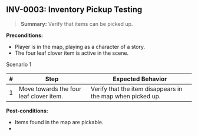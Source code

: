 ## **INV-0003:** Inventory Pickup Testing  

> **Summary:** Verify that items can be picked up.  <br>

**Preconditions:** 

- Player is in the map, playing as a character of a story.
- The four leaf clover item is active in the scene.

Scenario 1 

 | \# | Step | Expected Behavior | 
 |----|------|-------------------| 
 |  1 |   Move towards the four leaf clover item.   | Verify that the item disappears in the map when picked up.   | 

**Post-conditions:**  

 - Items found in the map are pickable.
 - 
